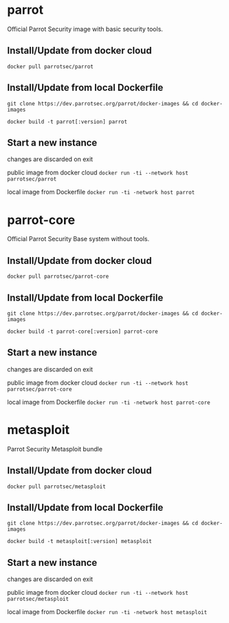 # parrot
Official Parrot Security image with basic security tools.

## Install/Update from docker cloud
```docker pull parrotsec/parrot```

## Install/Update from local Dockerfile
```git clone https://dev.parrotsec.org/parrot/docker-images && cd docker-images```

```docker build -t parrot[:version] parrot```

## Start a new instance
changes are discarded on exit

public image from docker cloud
```docker run -ti --network host parrotsec/parrot```

local image from Dockerfile
```docker run -ti -network host parrot```





# parrot-core
Official Parrot Security Base system without tools.

## Install/Update from docker cloud
```docker pull parrotsec/parrot-core```

## Install/Update from local Dockerfile
```git clone https://dev.parrotsec.org/parrot/docker-images && cd docker-images```

```docker build -t parrot-core[:version] parrot-core```

## Start a new instance
changes are discarded on exit

public image from docker cloud
```docker run -ti --network host parrotsec/parrot-core```

local image from Dockerfile
```docker run -ti -network host parrot-core```



# metasploit
Parrot Security Metasploit bundle

## Install/Update from docker cloud
```docker pull parrotsec/metasploit```

## Install/Update from local Dockerfile
```git clone https://dev.parrotsec.org/parrot/docker-images && cd docker-images```

```docker build -t metasploit[:version] metasploit```

## Start a new instance
changes are discarded on exit

public image from docker cloud
```docker run -ti --network host parrotsec/metasploit```

local image from Dockerfile
```docker run -ti -network host metasploit```
